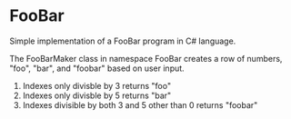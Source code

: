 # FooBar
Simple implementation of a FooBar program in C# language. 

The FooBarMaker class in namespace FooBar creates a row of numbers, "foo", "bar", and "foobar" based on user input.
1. Indexes only divisble by 3 returns "foo"
2. Indexes only divisble by 5 returns "bar"
3. Indexes divisible by both 3 and 5 other than 0 returns "foobar"
